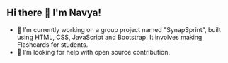 ## Hi there 👋 I'm Navya!

- 🔭 I’m currently working on a group project named "SynapSprint", built using HTML, CSS, JavaScript and Bootstrap. It involves making Flashcards for students.
- 🤔 I’m looking for help with open source contribution.
